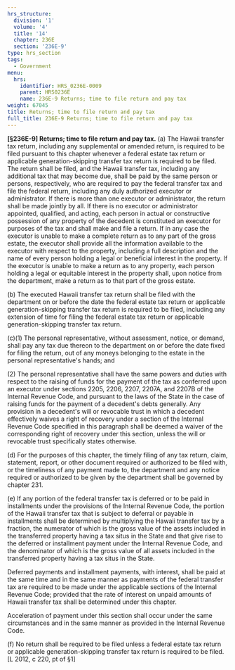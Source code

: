 ```yaml
---
hrs_structure:
  division: '1'
  volume: '4'
  title: '14'
  chapter: 236E
  section: '236E-9'
type: hrs_section
tags:
  - Government
menu:
  hrs:
    identifier: HRS_0236E-0009
    parent: HRS0236E
    name: 236E-9 Returns; time to file return and pay tax
weight: 67045
title: Returns; time to file return and pay tax
full_title: 236E-9 Returns; time to file return and pay tax
---
```

**[§236E-9] Returns; time to file return and pay tax.** (a) The Hawaii transfer tax return, including any supplemental or amended return, is required to be filed pursuant to this chapter whenever a federal estate tax return or applicable generation-skipping transfer tax return is required to be filed. The return shall be filed, and the Hawaii transfer tax, including any additional tax that may become due, shall be paid by the same person or persons, respectively, who are required to pay the federal transfer tax and file the federal return, including any duly authorized executor or administrator. If there is more than one executor or administrator, the return shall be made jointly by all. If there is no executor or administrator appointed, qualified, and acting, each person in actual or constructive possession of any property of the decedent is constituted an executor for purposes of the tax and shall make and file a return. If in any case the executor is unable to make a complete return as to any part of the gross estate, the executor shall provide all the information available to the executor with respect to the property, including a full description and the name of every person holding a legal or beneficial interest in the property. If the executor is unable to make a return as to any property, each person holding a legal or equitable interest in the property shall, upon notice from the department, make a return as to that part of the gross estate.

(b) The executed Hawaii transfer tax return shall be filed with the department on or before the date the federal estate tax return or applicable generation-skipping transfer tax return is required to be filed, including any extension of time for filing the federal estate tax return or applicable generation-skipping transfer tax return.

(c)(1) The personal representative, without assessment, notice, or demand, shall pay any tax due thereon to the department on or before the date fixed for filing the return, out of any moneys belonging to the estate in the personal representative's hands; and

(2) The personal representative shall have the same powers and duties with respect to the raising of funds for the payment of the tax as conferred upon an executor under sections 2205, 2206, 2207, 2207A, and 2207B of the Internal Revenue Code, and pursuant to the laws of the State in the case of raising funds for the payment of a decedent's debts generally. Any provision in a decedent's will or revocable trust in which a decedent effectively waives a right of recovery under a section of the Internal Revenue Code specified in this paragraph shall be deemed a waiver of the corresponding right of recovery under this section, unless the will or revocable trust specifically states otherwise.

(d) For the purposes of this chapter, the timely filing of any tax return, claim, statement, report, or other document required or authorized to be filed with, or the timeliness of any payment made to, the department and any notice required or authorized to be given by the department shall be governed by chapter 231.

(e) If any portion of the federal transfer tax is deferred or to be paid in installments under the provisions of the Internal Revenue Code, the portion of the Hawaii transfer tax that is subject to deferral or payable in installments shall be determined by multiplying the Hawaii transfer tax by a fraction, the numerator of which is the gross value of the assets included in the transferred property having a tax situs in the State and that give rise to the deferred or installment payment under the Internal Revenue Code, and the denominator of which is the gross value of all assets included in the transferred property having a tax situs in the State.

Deferred payments and installment payments, with interest, shall be paid at the same time and in the same manner as payments of the federal transfer tax are required to be made under the applicable sections of the Internal Revenue Code; provided that the rate of interest on unpaid amounts of Hawaii transfer tax shall be determined under this chapter.

Acceleration of payment under this section shall occur under the same circumstances and in the same manner as provided in the Internal Revenue Code.

(f) No return shall be required to be filed unless a federal estate tax return or applicable generation-skipping transfer tax return is required to be filed. [L 2012, c 220, pt of §1]